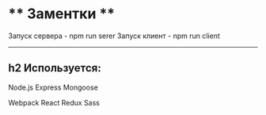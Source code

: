 ** Заментки **
===
Запуск сервера - npm run serer
Запуск клиент - npm run client


<hr>

h2 Используется:
---
Node.js
Express
Mongoose

Webpack
React
Redux
Sass